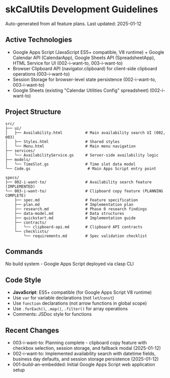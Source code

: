 ﻿# skCalUtils Development Guidelines

Auto-generated from all feature plans. Last updated: 2025-01-12

## Active Technologies
- Google Apps Script (JavaScript ES5+ compatible, V8 runtime) + Google Calendar API (CalendarApp), Google Sheets API (SpreadsheetApp), HTML Service for UI (002-i-want-to, 003-i-want-to)
- Browser Clipboard API (navigator.clipboard) for client-side clipboard operations (003-i-want-to)
- Session Storage for browser-level state persistence (002-i-want-to, 003-i-want-to)
- Google Sheets (existing "Calendar Utilities Config" spreadsheet) (002-i-want-to)

## Project Structure
```
src/
├── ui/
│   ├── Availability.html          # Main availability search UI (002, 003)
│   ├── Styles.html                # Shared styles
│   └── Menu.html                  # Main menu navigation
├── services/
│   └── AvailabilityService.gs     # Server-side availability logic
├── models/
│   └── TimeSlot.gs                # Time slot data model
└── Code.gs                         # Main Apps Script entry point

specs/
├── 002-i-want-to/                 # Availability search feature (IMPLEMENTED)
└── 003-i-want-to/                 # Clipboard copy feature (PLANNING COMPLETE)
    ├── spec.md                    # Feature specification
    ├── plan.md                    # Implementation plan
    ├── research.md                # Phase 0 research findings
    ├── data-model.md              # Data structures
    ├── quickstart.md              # Implementation guide
    ├── contracts/
    │   └── clipboard-api.md       # Clipboard API contracts
    └── checklists/
        └── requirements.md        # Spec validation checklist
```

## Commands
No build system - Google Apps Script deployed via clasp CLI

## Code Style
- **JavaScript**: ES5+ compatible (for Google Apps Script V8 runtime)
- Use `var` for variable declarations (not `let`/`const`)
- Use `function` declarations (not arrow functions in global scope)
- Use `.forEach()`, `.map()`, `.filter()` for array operations
- Comments: JSDoc style for functions

## Recent Changes
- 003-i-want-to: Planning complete - clipboard copy feature with checkbox selection, session storage, and fallback modal (2025-01-12)
- 002-i-want-to: Implemented availability search with datetime fields, business day defaults, and session storage persistence (2025-01-12)
- 001-build-an-embedded: Initial Google Apps Script web application setup

<!-- MANUAL ADDITIONS START -->
<!-- MANUAL ADDITIONS END -->
